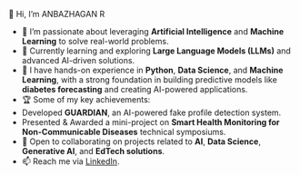 👋 Hi, I’m ANBAZHAGAN R  
- 👀 I’m passionate about leveraging **Artificial Intelligence** and **Machine Learning** to solve real-world problems.  
- 🌱 Currently learning and exploring **Large Language Models (LLMs)** and advanced AI-driven solutions.  
- 💼 I have hands-on experience in **Python**, **Data Science**, and **Machine Learning**, with a strong foundation in building predictive models like **diabetes forecasting** and creating AI-powered applications.  
- 🏆 Some of my key achievements:  
- Developed **GUARDIAN**, an AI-powered fake profile detection system.  
- Presented & Awarded a mini-project on **Smart Health Monitoring for Non-Communicable Diseases** technical symposiums.  
- 🤝 Open to collaborating on projects related to **AI**, **Data Science**, **Generative AI**, and **EdTech solutions**.  
- 📫 Reach me via [LinkedIn](https://www.linkedin.com/in/anbazhagan-r-5121a3275/).  

 
